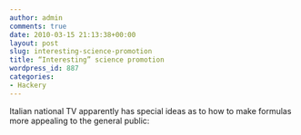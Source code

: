 ```yaml
---
author: admin
comments: true
date: 2010-03-15 21:13:38+00:00
layout: post
slug: interesting-science-promotion
title: “Interesting” science promotion
wordpress_id: 887
categories:
- Hackery
---
```


Italian national TV apparently has special ideas as to how to make formulas more appealing to the general public:


